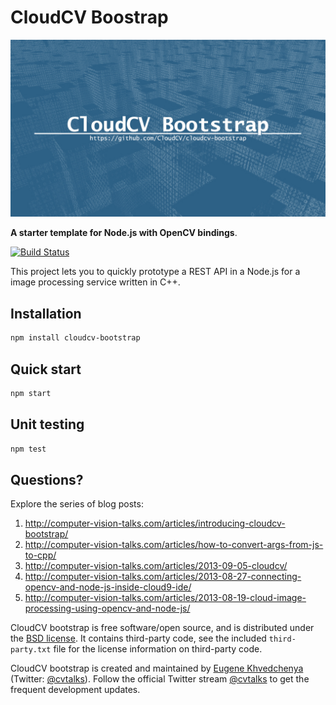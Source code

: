# CloudCV Boostrap

![CloudCV Boostrap](cloudcv-bootstrap.jpg)

**A starter template for Node.js with OpenCV bindings**.

[![Build Status](https://travis-ci.org/CloudCV/cloudcv-bootstrap.png?branch=master)](https://travis-ci.org/CloudCV/cloudcv-bootstrap)

This project lets you to quickly prototype a REST API in a Node.js for a image processing service written in C++. 

## Installation

```bash
npm install cloudcv-bootstrap
```

## Quick start

```bash
npm start
```

## Unit testing

```bash
npm test
```

## Questions?

Explore the series of blog posts:
 1. http://computer-vision-talks.com/articles/introducing-cloudcv-bootstrap/
 2. http://computer-vision-talks.com/articles/how-to-convert-args-from-js-to-cpp/
 3. http://computer-vision-talks.com/articles/2013-09-05-cloudcv/
 4. http://computer-vision-talks.com/articles/2013-08-27-connecting-opencv-and-node-js-inside-cloud9-ide/
 5. http://computer-vision-talks.com/articles/2013-08-19-cloud-image-processing-using-opencv-and-node-js/

CloudCV bootstrap is free software/open source, and is distributed under the [BSD license](http://opensource.org/licenses/BSD-3-Clause). It contains third-party code, see the included `third-party.txt` file for the license information on third-party code.

CloudCV bootstrap is created and maintained by [Eugene Khvedchenya](http://computer-vision-talks.com) (Twitter: [@cvtalks](http://twitter.com/cvtalks)). Follow the official Twitter stream [@cvtalks](http://twitter.com/cvtalks) to get the frequent development updates.
